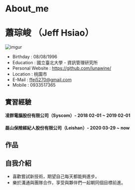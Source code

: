 # About_me

# 蕭琮峻 （Jeff Hsiao）
![imgur](https://i.imgur.com/n6iRcHF.png)

* Birthday : 08/08/1996
* Education : 國立臺北大學 - 資訊管理研究所
* Personal Website : https://github.com/lunawine/
* Location : 桃園市
* E-Mail : ffej5270@gmail.com
* Mobile : 0933517365

## 實習經驗

#### 凌群電腦股份有限公司（Syscom）- 2018 02-01 ~ 2019 02-01


#### 磊山保險經紀人股份有限公司（Leishan）- 2020 03-29 ~ now

## 作品

## 自我介紹
* 喜歡嘗試新技術，期望自己每天都能夠進步。
* 樂於溝通與團隊合作，享受與夥伴們一起朝同個目標前進。
